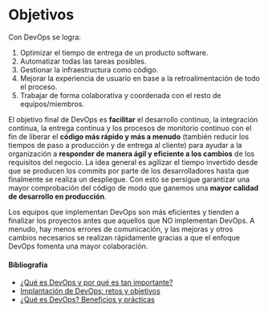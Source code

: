 # Objetivos

Con DevOps se logra: 
1. Optimizar el tiempo de entrega de un producto software.
2. Automatizar todas las tareas posibles.
3. Gestionar la infraestructura como código.
4. Mejorar la experiencia de usuario en base a la retroalimentación de todo el proceso.
5. Trabajar de forma colaborativa y coordenada con el resto de equipos/miembros.

El objetivo final de DevOps es **facilitar** el desarrollo continuo, la integración continua, la entrega continua y los procesos de monitorio continuo con el fin de liberar el **código más rápido y más a menudo** (también reducir los tiempos de paso a producción y de entrega al cliente) para ayudar a la organización a **responder de manera ágil y eficiente a los cambios** de los requisitos del negocio. La idea general es agilizar el tiempo invertido desde que se producen los commits por parte de los desarrolladores hasta que finalmente se realiza un despliegue. Con esto se persigue garantizar una mayor comprobación del código de modo que ganemos una **mayor calidad de desarrollo en producción**.

Los equipos que implementan DevOps son más eficientes y tienden a finalizar los proyectos antes que aquellos que NO implementan DevOps. A menudo, hay menos errores de comunicación, y las mejoras y otros cambios necesarios se realizan rápidamente gracias a que el enfoque DevOps fomenta una mayor colaboración.

#### Bibliografía
- [¿Qué es DevOps y por qué es tan importante?](https://www.chakray.com/es/devops-que-es-y-por-que-es-tan-importante/)
- [Implantación de DevOps: retos y objetivos](https://www.essiprojects.com/implantacion-devops-retos-y-objetivos/)
- [¿Qué es DevOps? Beneficios y prácticas](https://sentrio.io/blog/que-es-devops/)